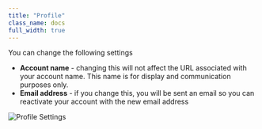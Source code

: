 ```yaml
---
title: "Profile"
class_name: docs
full_width: true
---
```


You can change the following settings

- **Account name** - changing this will not affect the URL associated with your account name. This name is for display and communication purposes only.
- **Email address** - if you change this, you will be sent an email so you can reactivate your account with the new email address

![Profile Settings](docs/prefs-account-profile.png)

